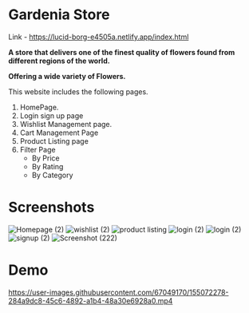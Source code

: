 # Gardenia Store                            
 Link - https://lucid-borg-e4505a.netlify.app/index.html

**A store that delivers one of the finest quality of flowers found from different regions of the world.**

  **Offering a wide variety of Flowers.**

This website includes the following pages.

1. HomePage.
2. Login sign up page
3. Wishlist Management page.
4. Cart Management Page
5. Product Listing page
6. Filter Page
     - By Price
     - By Rating 
     - By Category
  # Screenshots
![Homepage (2)](https://user-images.githubusercontent.com/67049170/155066899-d3557562-7b23-45ff-b5b2-95918a06b7a1.png)
![wishlist (2)](https://user-images.githubusercontent.com/67049170/155066908-77a03c3f-0f27-478e-bf2b-484079f157ad.png)
![product listing](https://user-images.githubusercontent.com/67049170/155066914-92e5e305-d449-4bae-a014-77867e76fc4e.png)
![login (2)](https://user-images.githubusercontent.com/67049170/155066922-e14ea976-29b0-4141-ad99-8ffc35d9da4f.png)
![login (2)](https://user-images.githubusercontent.com/67049170/155066930-b76dd9c7-a33e-4461-9faf-cb9d7c30539a.png)
![signup (2)](https://user-images.githubusercontent.com/67049170/155066936-c700ec6e-80a0-45bc-88ee-444717901948.png)
![Screenshot (222)](https://user-images.githubusercontent.com/67049170/155067114-d881a3cc-24d6-452c-962e-070eee301b71.png)

# Demo
https://user-images.githubusercontent.com/67049170/155072278-284a9dc8-45c6-4892-a1b4-48a30e6928a0.mp4




